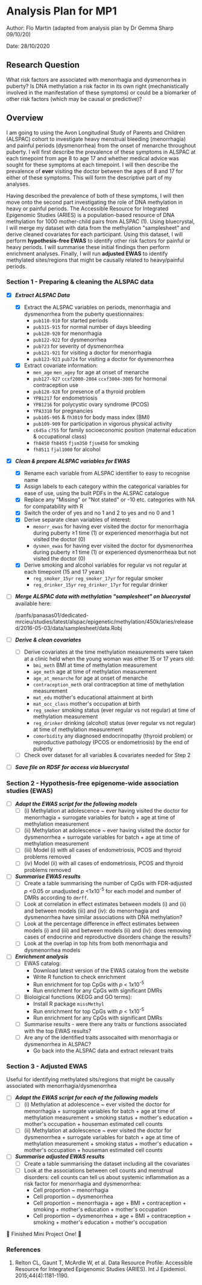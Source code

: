 # Analysis Plan for MP1

Author:   Flo Martin (adapted from analysis plan by Dr Gemma Sharp 09/10/20)

Date:     28/10/2020

## Research Question   
What risk factors are associated with menorrhagia and dysmenorrhea in puberty? Is DNA methylation a risk factor in its own right (mechanistically involved in the 
manifestation of these symptoms) or could be a biomarker of other risk factors (which may be causal or predictive)?

## Overview
I am going to using the Avon Longitudinal Study of Parents and Children (ALSPAC) cohort to investigate heavy menstrual bleeding (menorrhagia) and painful periods
(dysmenorrhea) from the onset of menarche throughout puberty. I will first describe the prevalence of these symptoms in ALSPAC at each timepoint from age 8 to age
17 and whether medical advice was sought for these symptoms at each timepoint. I will then describe the prevalence of **ever** visiting the doctor between the ages
of 8 and 17 for either of these symptoms. This will form the descriptive part of my analyses.

Having described the prevalence of both of these symptoms, I will then move onto the second part investigating the role of DNA methylation in heavy or painful
periods. The Accessible Resource for Integrated Epigenomic Studies (ARIES) is a population-based resource of DNA methylation for 1000 mother-child pairs from
ALSPAC (1). Using bluecrystal, I will merge my dataset with data from the methylation "samplesheet" and derive cleaned covariates for each participant. Using this
dataset, I will perform **hypothesis-free EWAS** to identify other risk factors for painful or heavy periods. I will summarise these initial findings then perform
enrichment analyses. Finally, I will run **adjusted EWAS** to identify methylated sites/regions that might be causally related to heavy/painful periods.

### Section 1 - Preparing & cleaning the ALSPAC data

- [x] _**Extract ALSPAC Data**_
  - [x] Extract the ALSPAC variables on periods, menorrhagia and dysmenorrhea from the puberty questionnaires:
    - `pub110-910` for started periods
    - `pub315-915` for normal number of days bleeding
    - `pub120-920` for menorrhagia 
    - `pub122-922` for dysmenorrhea
    - `pub723` for severity of dysmenorrhea    
    - `pub121-921` for visiting a doctor for menorrhagia 
    - `pub123-923` `pub724` for visiting a doctor for dysmenorrhea
  - [x] Extract covariate information: 
    - `men_age` `men_agey` for age at onset of menarche
    - `pub127-927` `ccxf2000-2004` `ccxf3004-3005` for hormonal contraception use
    - `pub128-928` for presence of a thyroid problem
    - `YPB1217` for endometriosis
    - `YPB1216` for polycystic ovary syndrome (PCOS)
    - `YPA3310` for pregnancies
    - `pub105-905` & `fh3019` for body mass index (BMI)
    - `pub109-909` for participation in vigorous physical activity
    - `c645a` `c755` for family socioeconomic position (maternal education & occupational class)
    - `fh8450` `fh8455` `fjsm350` `fjsm450` for smoking
    - `fh8511` `fjal1000` for alcohol
 
 - [x] _**Clean & prepare ALSPAC variables for EWAS**_
    - [x] Rename each variable from ALSPAC identifier to easy to recognise name
    - [x] Assign labels to each category within the categorical variables for ease of use, using the built PDFs in the ALSPAC catalogue
    - [x] Replace any "Missing" or "Not stated" or -10 etc. categories with NA for compatability with R
    - [x] Switch the order of yes and no 1 and 2 to yes and no 0 and 1
    - [x] Derive separate clean variables of interest:
       - `menorr_ewas` for having ever visited the doctor for menorrhagia during puberty ≥1 time (1) or experienced menorrhagia but not visited the doctor (0)
       - `dysmen_ewas` for having ever visited the doctor for dysmenorrhea during puberty ≥1 time (1) or experienced dysmenorrheaa but not visited the doctor (0)
    - [x] Derive smoking and alcohol variables for regular vs not regular at each timepoint (15 and 17 years)
       - `reg_smoker_15yr` `reg_smoker_17yr` for regular smoker
       - `reg_drinker_15yr` `reg_drinker_17yr` for regular drinker
       
- [ ] _**Merge ALSPAC data with methylation "samplesheet" on bluecrystal**_ available here:

    /panfs/panasas01/dedicated-mrcieu/studies/latest/alspac/epigenetic/methylation/450k/aries/released/2016-05-03/data/samplesheet/data.Robj    

- [ ] _**Derive & clean covariates**_ 
  - [ ] Derive covariates at the time methylation measurements were taken at a clinic held when the young woman was either 15 or 17 years old:
    - `bmi_meth` BMI at time of methylation measurement
    - `age_meth` age at time of methylation measurement
    - `age_at_menarche` for age at onset of menarche
    - `contraception_meth` oral contraception at time of methylation measurement
    - `mat_edu` mother's educational attainment at birth
    - `mat_occ_class` mother's occupation at birth
    - `reg_smoker` smoking status (ever regular vs not regular) at time of methylation measurement    
    - `reg_drinker` drinking (alcohol) status (ever regular vs not regular) at time of methylation measurement
    - `comorbidity` any diagnosed endocrinopathy (thyroid problem) or reproductive pathology (PCOS or endometriosis) by the end of puberty
  - [ ] Check over dataset for all variables & covariates needed for Step 2
  
- [ ] _**Save file on RDSF for access via bluecrystal**_

### Section 2 - Hypothesis-free epigenome-wide association studies (EWAS)

- [ ] _**Adapt the EWAS script for the following models**_
  - [ ] (i)   Methylation at adolescence ~ ever having visited the doctor for menorrhagia + surrogate variables for batch + age at time of methylation measurement
  - [ ] (ii)  Methylation at adolescence ~ ever having visited the doctor for dysmenorrhea + surrogate variables for batch + age at time of methylation measurement
  - [ ] (iii) Model (i) with all cases of endometriosis, PCOS and thyroid problems removed
  - [ ] (iv)  Model (ii) with all cases of endometriosis, PCOS and thyroid problems removed
  
- [ ] _**Summarise EWAS results**_
  - [ ] Create a table summarising the number of CpGs with FDR-adjusted *p* <0.05 or unadjusted *p* <1x10<sup>-5</sup> for each model and number of DMRs according to `dmrff`. 
  - [ ] Look at correlation in effect estimates between models (i) and (ii) and between models (iii) and (iv): do menorrhagia and dysmenorrhea have similar associations with DNA methylation?
  - [ ] Look at the percentage difference in effect estimates between models (i) and (iii) and between models (ii) and (iv): does removing cases of endocrine and reproductive disorders change the results?
  - [ ] Look at the overlap in top hits from both menorrhagia and dysmenorrhea models
  
- [ ] _**Enrichment analysis**_
  - [ ] EWAS catalog:
    - Download latest version of the EWAS catalog from the website
    - Write R function to check enrichment
    - Run enrichment for top CpGs with *p* < 1x10<sup>-5</sup>
    - Run enrichment for any CpGs with significant DMRs
  - [ ] Bioloigical functions (KEGG and GO terms):
    - Install R package `missMethyl`
    - Run enrichment for top CpGs with *p* < 1x10<sup>-5</sup>
    - Run enrichment for any CpGs with significant DMRs
  - [ ] Summarise results - were there any traits or functions associated with the top EWAS results?
  - [ ] Are any of the identified traits assocaited with menorrhagia or dysmenorrhea in ALSPAC?
    - Go back into the ALSPAC data and extract relevant traits

### Section 3 - Adjusted EWAS   
Useful for identifying methylated sits/regions that might be causally associated with menorrhagia/dysmenorrhea

- [ ] _**Adapt the EWAS script for each of the following models**_
  - [ ] (i) Methylation at adolescence ~ ever visited the doctor for menorrhagia + surrogate variables for batch + age at time of methylation measurement + smoking status + mother's education + mother's occupation + houseman estimated cell counts
  - [ ] (ii) Methylation at adolescence ~ ever visited the doctor for dysmenorrhea + surrogate variables for batch + age at time of methylation measurement + smoking status + mother's education + mother's occupation + houseman estimated cell counts

- [ ] _**Summarise adjusted EWAS results**_
  - [ ] Create a table summarising the dataset including all the covariates
  - [ ] Look at the associations between cell counts and menstrual disorders: cell counts can tell us about systemic inflammation as a risk factor for menorrhagia and dysmenorrhea:
    - Cell proportion ~ menorrhagia
    - Cell proportion ~ dysmenorrhea
    - Cell proportion ~ menorrhagia + age + BMI + contraception + smoking + mother's education + mother's occupation
    - Cell proportion ~ dysmenorrhea + age + BMI + contraception + smoking + mother's education + mother's occupation
    
:tada: Finished Mini Project One! :tada:
  
### References
  1. Relton CL, Gaunt T, McArdle W, et al. Data Resource Profile: Accessible Resource for Integrated Epigenomic Studies (ARIES). Int J Epidemiol. 2015;44(4):1181-1190.
